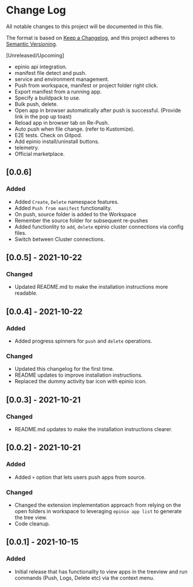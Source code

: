 # Change Log

All notable changes to this project will be documented in this file.

The format is based on [Keep a Changelog](https://keepachangelog.com/en/1.0.0/),
and this project adheres to [Semantic Versioning](https://semver.org/spec/v2.0.0.html).

[Unreleased/Upcoming]

- epinio api integration.
- manifest file detect and push.
- service and environment management.
- Push from workspace, manifest or project folder right click.
- Export manifest from a running app.
- Specify a buildpack to use.
- Bulk push, delete.
- Open app in browser automatically after push is successful. (Provide link in the pop up toast)
- Reload app in browser tab on Re-Push.
- Auto push when file change. (refer to Kustomize).
- E2E tests. Check on Gitpod.
- Add epinio install/uninstall buttons.
- telemetry.
- Official marketplace.

## [0.0.6]

### Added
- Added `Create`, `Delete` namespace features.
- Added `Push from manifest` functionality.
- On push, source folder is added to the Workspace
- Remember the source folder for subsequent re-pushes
- Added functionlity to `add`, `delete` epinio cluster connections via config files.
- Switch between Cluster connections.

## [0.0.5] - 2021-10-22

### Changed
- Updated README.md to make the installation instructions more readable.

## [0.0.4] - 2021-10-22

### Added
- Added progress spinners for `push` and `delete` operations.

### Changed
- Updated this changelog for the first time.
- README updates to improve installation instructions.
- Replaced the dummy activity bar icon with epinio icon.

## [0.0.3] - 2021-10-21

### Changed
- README.md updates to make the installation instructions clearer.

## [0.0.2] - 2021-10-21

### Added
- Added `+` option that lets users push apps from source.

### Changed
- Changed the extension implementation approach from relying on the open folders in workspace to leveraging `epinio app list` to generate the tree view.
- Code cleanup.

## [0.0.1] - 2021-10-15

### Added
- Initial release that has functionality to view apps in the treeview and run commands (Push, Logs, Delete etc) via the context menu.
